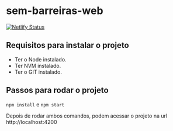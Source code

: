 # sem-barreiras-web

[![Netlify Status](https://api.netlify.com/api/v1/badges/88de7039-bb9f-41aa-8b1e-c09a6eac1676/deploy-status)](https://app.netlify.com/sites/sembarreiras/deploys)

## Requisitos para instalar o projeto

- Ter o Node instalado.
- Ter NVM instalado.
- Ter o GIT instalado.

## Passos para rodar o projeto

`npm install` e `npm start`

Depois de rodar ambos comandos, podem acessar o projeto na url http://localhost:4200
